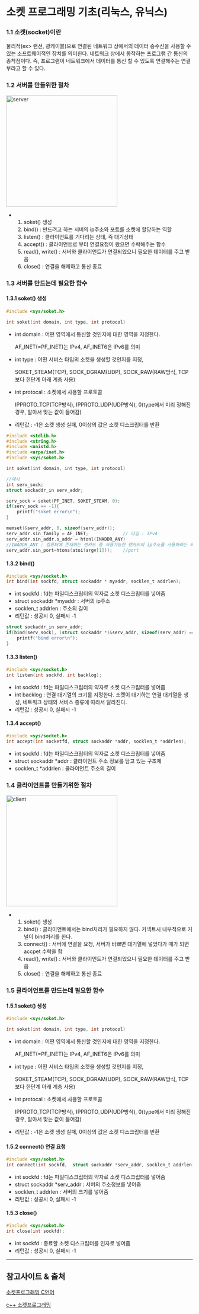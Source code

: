 # 소켓 프로그래밍 기초(리눅스, 유닉스)

### 1.1  소켓(socket)이란

물리적(ex> 랜선, 광케이블)으로 연결된 네트워크 상에서의 데이터 송수신을 사용할 수 있는 소프트웨어적인 장치를 의미한다. 네트워크 상에서 동작하는 프로그램 간 통신의 종착점이다. 즉, 프로그램이 네트워크에서 데이터를 통신 할 수 있도록 연결해주는 연결부라고 할 수 있다.

### 1.2 서버를 만들위한 절차
<img src="https://t1.daumcdn.net/cfile/tistory/991F1C3359BB269D32" title="server" alt="server" width = "300px" ></img>

 - 1) soket() 생성
   2) bind() : 만드려고 하는 서버의 ip주소와 포트를 소켓에 할당하는 역할
   3) listen() : 클라이언트를 기다리는 상태, 즉 대기상태
   4) accept() : 클라이언트로 부터 연결요청이 왔으면 수락해주는 함수
   5) read(), write() : 서버와 클라이언트가 연결되었으니 필요한 데이터를 주고 받음
   6) close() :  연결을 해제하고 통신 종료

### 1.3 서버를 만드는데 필요한 함수

#### 1.3.1 soket() 생성

```c
#include <sys/soket.h>

int soket(int domain, int type, int protocol)
```

- int domain : 어떤 영역에서 통신할 것인지에 대한 영역을 지정한다. 

   AF_INET(=PF_INET)는 IPv4, AF_INET6은 IPv6를 의미

- int type : 어떤 서비스 타입의 소켓을 생성할 것인지를 지정, 

  SOKET_STEAM(TCP), SOCK_DGRAM(UDP), SOCK_RAW(RAW방식, TCP보다 한단계 아래 계층 사용)

- int protocal : 소켓에서 사용할 프로토콜

  IPPROTO_TCP(TCP방식), IPPROTO_UDP(UDP방식), 0(type에서 미리 정해진 경우, 알아서 맞는 값이 들어감)

- 리턴값 : -1은 소켓 생성 실패, 0이상의 값은 소켓 디스크립터를 반환

```C
#include <stdlib.h>
#include <string.h>
#include <unistd.h>
#include <arpa/inet.h>
#include <sys/soket.h>

int soket(int domain, int type, int protocol)

//예시    
int serv_sock;
struct sockaddr_in serv_addr;

serv_sock = soket(PF_INET, SOKET_STEAM, 0);
if(serv_sock == -1){
    printf("soket error\n");
}

memset(&serv_addr, 0, sizeof(serv_addr));
serv_addr.sin_family = AF_INET;				// 타입 : IPv4
serv_addr.sin_addr.s_addr = htonl(INADDR_ANY) 
//INADDR_ANY : 컴퓨터에 존재하는 랜카드 중 사용가능한 랜카드의 ip주소를 사용하라는 의미
serv_addr.sin_port=htons(atoi(argv[1]));	//port
```

#### 1.3.2 bind()

```c
#include <sys/socket.h>
int bind(int sockfd, struct sockaddr * myaddr, socklen_t addrlen);
```

- int sockfd : fd는 파일디스크립터의 약자로 소켓 디스크립터를 넣어줌
- struct sockaddr *myaddr : 서버의 ip주소
- socklen_t addrlen : 주소의 길이
- 리턴값 : 성공시 0, 실패시 -1

```C
struct sockaddr_in serv_addr;
if(bind(serv_sock), (struct sockaddr *)&serv_addr, sizeof(serv_addr) == -1){
    printf("bind error\n");
}
```

#### 1.3.3 listen()

```C
#include <sys/socket.h>
int listen(int sockfd, int backlog);
```

- int sockfd : fd는 파일디스크립터의 약자로 소켓 디스크립터를 넣어줌
- int backlog : 연결 대기열의 크기를 지정한다. 소켓이 대기하는 연결 대기열을 생성, 네트워크 상태와 서비스 종류에 따라서 달라진다.
- 리턴값 : 성공시 0, 실패시 -1

#### 1.3.4 accept()

```C
#include <sys/socket.h>
int accept(int socketfd, struct sockaddr *addr, socklen_t *addrlen);
```

- int sockfd : fd는 파일디스크립터의 약자로 소켓 디스크립터를 넣어줌
- struct sockaddr *addr : 클라이언트 주소 정보를 담고 있는 구조체
- socklen_t *addrlen : 클라이언트 주소의 길이

### 1.4 클라이언트를 만들기위한 절차
<img src="C:\Users\midem\AppData\Roaming\Typora\typora-user-images\image-20220405115038836.png" title="client" alt="client" width = "300px" ></img>

- 1. soket() 생성
  2. bind() : 클라이언트에서는 bind처리가 필요하지 않다. 커넥트시 내부적으로 커널이 bind처리를 한다.
  3. connect() : 서버에 연결을 요청, 서버가 바쁘면 대기열에 넣었다가 때가 되면 accpet 수락을 함
  4. read(), write() : 서버와 클라이언트가 연결되었으니 필요한 데이터를 주고 받음
  5. close() : 연결을 해제하고 통신 종료

### 1.5  클라이언트를 만드는데 필요한 함수

#### 1.5.1 soket() 생성

```c
#include <sys/soket.h>

int soket(int domain, int type, int protocol)
```

- int domain : 어떤 영역에서 통신할 것인지에 대한 영역을 지정한다. 

  AF_INET(=PF_INET)는 IPv4, AF_INET6은 IPv6를 의미

- int type : 어떤 서비스 타입의 소켓을 생성할 것인지를 지정, 

  SOKET_STEAM(TCP), SOCK_DGRAM(UDP), SOCK_RAW(RAW방식, TCP보다 한단계 아래 계층 사용)

- int protocal : 소켓에서 사용할 프로토콜

  IPPROTO_TCP(TCP방식), IPPROTO_UDP(UDP방식), 0(type에서 미리 정해진 경우, 알아서 맞는 값이 들어감)

- 리턴값 : -1은 소켓 생성 실패, 0이상의 값은 소켓 디스크립터를 반환


#### 1.5.2 connect() 연결 요청

```C
#include <sys/soket.h>
int connect(int sockfd,  struct sockaddr *serv_addr, socklen_t addrlen)
```

- int sockfd : fd는 파일디스크립터의 약자로 소켓 디스크립터를 넣어줌
- struct sockaddr *serv_addr  : 서버의 주소정보를 넣어줌
- socklen_t addrlen : 서버의 크기를 넣어줌
- 리턴값 : 성공시 0, 실패시 -1

#### 1.5.3 close() 

```C
#include <sys/soket.h>
int close(int sockfd);
```

- int sockfd : 종료할 소켓 디스크립터를 인자로 넣어줌
- 리턴값 : 성공시 0, 실패시 -1

---

## 참고사이트 & 출처

[소켓프로그래밍 C언어](https://jhnyang.tistory.com/251)

[c++ 소켓프로그래밍](https://nowonbun.tistory.com/736)
